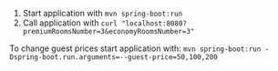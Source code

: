 1. Start application with `mvn spring-boot:run`
2. Call application with `curl "localhost:8080?premiumRoomsNumber=3&economyRoomsNumber=3"`

To change guest prices start application with:
`mvn spring-boot:run -Dspring-boot.run.arguments=--guest-price=50,100,200`